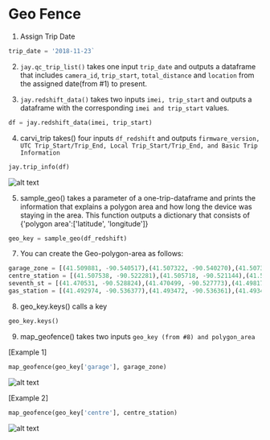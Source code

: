 # Geo Fence

 1. Assign Trip Date 
```python
trip_date = '2018-11-23`
```


 2. `jay.qc_trip_list()` takes one input `trip_date` and outputs a dataframe that includes `camera_id`, `trip_start`, `total_distance` and `location` from the assigned date(from #1) to present.


 3. `jay.redshift_data()` takes two inputs `imei, trip_start` and outputs a dataframe with the corresponding `imei and trip_start` values.
```python
df = jay.redshift_data(imei, trip_start)
```

 4. carvi_trip takes() four inputs `df_redshift` and outputs `firmware_version, UTC Trip_Start/Trip_End, Local Trip_Start/Trip_End, and Basic Trip Information`
```python
jay.trip_info(df)
```
![alt text](https://github.com/jaygkay/projects/blob/master/GeoFencing/Screen%20Shot%202018-12-17%20at%204.57.33%20PM.png "ss")

 5. sample_geo() takes a parameter of a one-trip-dataframe and prints the information that explains a polygon area and how long the device was staying in the area. This function outputs a dictionary that consists of {'polygon area':['latitude', 'longitude']}
```python
geo_key = sample_geo(df_redshift)
```


 7. You can create the Geo-polygon-area as follows:
```python
garage_zone = [(41.509881, -90.540517),(41.507322, -90.540270),(41.507338, -90.536944),(41.509897, -90.537213)]
centre_station = [(41.507538, -90.522281),(41.505718, -90.521144),(41.507309, -90.517099),(41.508602, -90.518194)]
seventh_st = [(41.470531, -90.528824),(41.470499, -90.527773),(41.498171, -90.527494),(41.498284, -90.528116)]
gas_station = [(41.492974, -90.536377),(41.493472, -90.536361),(41.493458, -90.535827),(41.493026, -90.535848)]
```


 8. geo_key.keys() calls a key 
``` python
geo_key.keys()
```

 9. map_geofence() takes two inputs `geo_key (from #8) and polygon_area`

[Example 1] 

```python
map_geofence(geo_key['garage'], garage_zone)
```

![alt text](https://github.com/jaygkay/projects/GeoFencing/blob/master/Screen%20Shot%202018-12-17%20at%204.57.33%20PM.png)


[Example 2]
```python
map_geofence(geo_key['centre'], centre_station)
```
![alt text](https://github.com/jaygkay/projects/GeoFencing/blob/master/Screen%20Shot%202018-12-17%20at%205.14.16%20PM.png)


